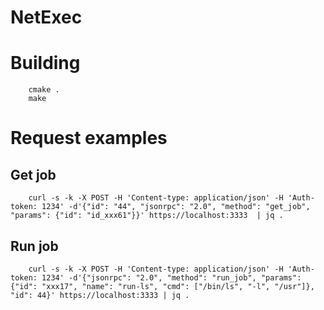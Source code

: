 NetExec
=======

# Building 

        cmake .
        make
        
# Request examples

## Get job
        curl -s -k -X POST -H 'Content-type: application/json' -H 'Auth-token: 1234' -d'{"id": "44", "jsonrpc": "2.0", "method": "get_job", "params": {"id": "id_xxx61"}}' https://localhost:3333  | jq .

## Run job
        curl -s -k -X POST -H 'Content-type: application/json' -H 'Auth-token: 1234' -d'{"jsonrpc": "2.0", "method": "run_job", "params": {"id": "xxx17", "name": "run-ls", "cmd": ["/bin/ls", "-l", "/usr"]}, "id": 44}' https://localhost:3333 | jq .



